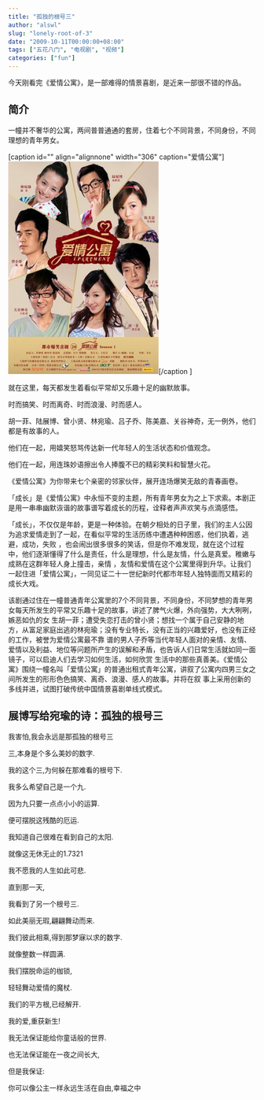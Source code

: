 ```yaml
---
title: "孤独的根号三"
author: "alswl"
slug: "lonely-root-of-3"
date: "2009-10-11T00:00:00+08:00"
tags: ["五花八门", "电视剧", "视频"]
categories: ["fun"]
---
```


今天刚看完《爱情公寓》，是一部难得的情景喜剧，是近来一部很不错的作品。

## 简介

一幢并不奢华的公寓，两间普普通通的套房，住着七个不同背景，不同身份，不同理想的青年男女。

[caption id="" align="alignnone" width="306" caption="爱情公寓"][![爱情公寓](/images/upload_dropbox/200910/s3940602.jpg)](/images/upload_dropbox/200910/s3940602.jpg)[/caption
]

就在这里，每天都发生着看似平常却又乐趣十足的幽默故事。

时而搞笑、时而离奇、时而浪漫、时而感人。

胡一菲、陆展博、曾小贤、林宛瑜、吕子乔、陈美嘉、关谷神奇，无一例外，他们都是有故事的人。

他们在一起，用嬉笑怒骂传达新一代年轻人的生活状态和价值观念。

他们在一起，用连珠妙语擦出令人捧腹不已的精彩笑料和智慧火花。

《爱情公寓》为你带来七个亲密的邻家伙伴，展开连场爆笑无敌的青春画卷。

「成长」是《爱情公寓》中永恒不变的主题，所有青年男女为之上下求索。本剧正是用一串串幽默诙谐的故事谱写着成长的历程，诠释者声声欢笑与点滴感悟。

「成长」，不仅仅是年龄，更是一种体验。在朝夕相处的日子里，我们的主人公因为追求爱情走到了一起，在看似平常的生活历练中遭遇种种困惑，他们执着，逃避，成功，失败
，也会闹出很多很多的笑话，但是你不难发现，就在这个过程中，他们逐渐懂得了什么是责任，什么是理想，什么是友情，什么是真爱。稚嫩与成熟在这群年轻人身上撞击，亲情
，友情和爱情在这个公寓里得到升华。让我们一起住进「爱情公寓」，一同见证二十一世纪新时代都市年轻人独特面而又精彩的成长大戏。

该剧通过住在一幢普通青年公寓里的7个不同背景，不同身份，不同梦想的青年男女每天所发生的平常又乐趣十足的故事，讲述了脾气火爆，外向强势，大大咧咧，嫉恶如仇的女
生胡一菲；遭受失恋打击的曾小贤；想找一个属于自己安静的地方，从富足家庭出逃的林宛瑜；没有专业特长，没有正当的兴趣爱好，也没有正经的工作，被誉为爱情公寓最不靠
谱的男人子乔等当代年轻人面对的亲情、友情、爱情以及利益、地位等问题所产生的误解和矛盾，也告诉人们日常生活就如同一面镜子，可以启迪人们去学习如何生活，如何欣赏
生活中的那些真善美。《爱情公寓》围绕一幢名叫「爱情公寓」的普通出租式青年公寓，讲叙了公寓内四男三女之间所发生的形形色色搞笑、离奇、浪漫、感人的故事。并将在叙
事上采用创新的多线并进，试图打破传统中国情景喜剧单线式模式。

## 展博写给宛瑜的诗：孤独的根号三

我害怕,我会永远是那孤独的根号三

三,本身是个多么美妙的数字.

我的这个三,为何躲在那难看的根号下.

我多么希望自己是一个九.

因为九只要一点点小小的运算.

便可摆脱这残酷的厄运.

我知道自己很难在看到自己的太阳.

就像这无休无止的1.7321

我不愿我的人生如此可悲.

直到那一天,

我看到了另一个根号三.

如此美丽无瑕,翩翩舞动而来.

我们彼此相乘,得到那梦寐以求的数字.

就像整数一样圆满.

我们摆脱命运的枷锁,

轻轻舞动爱情的魔杖.

我们的平方根,已经解开.

我的爱,重获新生!

我无法保证能给你童话般的世界.

也无法保证能在一夜之间长大,

但是我保证:

你可以像公主一样永远生活在自由,幸福之中

